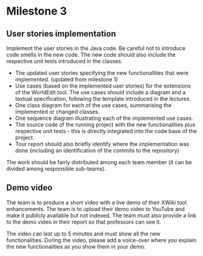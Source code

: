 # Milestone 3
## User stories implementation

Implement the user stories in the Java code. Be careful not to introduce code smells in the new code. 
The new code should also include the respective unit tests introduced in the classes.

- The updated user stories specifying the new functionalities that were implemented. (updated from milestone 1)
- Use cases (based on the implemented user stories) for the extensions of the WorldEdit tool. The use cases should include a diagram and a textual specification, following the template introduced in the lectures.
- One class diagram for each of the use cases, summarising the implemented or changed classes.
- One sequence diagram illustrating each of the implemented use cases.
- The source code of the running project with the new functionalities plus respective unit tests - this is directly integrated into the code base of the project.
- Tour report should also briefly identify where the implementation was done (including an identification of the commits to the repository)

The work should be fairly distributed among each team member (it can be divided among responsible sub-teams).

## Demo video
The team is to produce a short video with a live demo of their XWiki tool enhancements. The
team is to upload their demo video to YouTube and make it publicly available but not indexed.
The team must also provide a link to the demo video in their report so that professors can see it.

The video can last up to 5 minutes and must show all the new functionalities. During the video,
please add a voice-over where you explain the new functionalities as you show them in your
demo.
